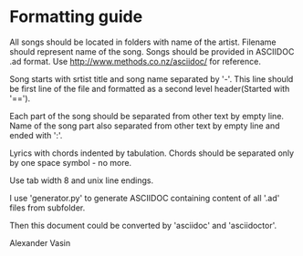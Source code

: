 Formatting guide
================

All songs should be located in folders with name of the artist. Filename should represent name of the song.
Songs should be provided in ASCIIDOC .ad format.
Use http://www.methods.co.nz/asciidoc/ for reference.

Song starts with srtist title and song name separated by '-'. This line should be first line of the file and formatted as a second level header(Started with '==').

Each part of the song should be separated from other text by empty line. Name of the song part also separated from other text by empty line and ended with ':'.

Lyrics with chords indented by tabulation. Chords should be separated only by one space symbol - no more.

Use tab width 8 and unix line endings.

I use 'generator.py' to generate ASCIIDOC containing content of all '.ad' files from subfolder.

Then this document could be converted by 'asciidoc' and 'asciidoctor'.

Alexander Vasin
